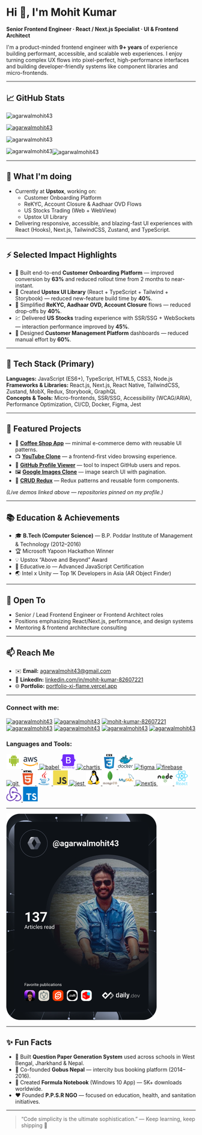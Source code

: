# Hi 👋, I'm Mohit Kumar

**Senior Frontend Engineer · React / Next.js Specialist · UI & Frontend Architect**

I'm a product-minded frontend engineer with **9+ years** of experience building performant, accessible, and scalable web experiences. I enjoy turning complex UX flows into pixel-perfect, high-performance interfaces and building developer-friendly systems like component libraries and micro-frontends.

---

## 📈 GitHub Stats
<p align="left"> <img src="https://komarev.com/ghpvc/?username=agarwalmohit43&label=Profile%20views&color=0e75b6&style=flat" alt="agarwalmohit43" /> </p>

<p align="left"> <a href="https://github.com/ryo-ma/github-profile-trophy"><img src="https://github-profile-trophy.vercel.app/?username=agarwalmohit43" alt="agarwalmohit43" /></a> </p>

<p><img align="center" src="https://github-readme-stats.vercel.app/api?username=agarwalmohit43&show_icons=true&locale=en" alt="agarwalmohit43" /></p>

<p><img align="left" src="https://github-readme-stats.vercel.app/api/top-langs?username=agarwalmohit43&show_icons=true&locale=en&layout=compact" alt="agarwalmohit43" /></p>

<p><img align="center" src="https://github-readme-streak-stats.herokuapp.com/?user=agarwalmohit43&" alt="agarwalmohit43" /></p>

---

## 🔭 What I'm doing
- Currently at **Upstox**, working on:
  - Customer Onboarding Platform  
  - ReKYC, Account Closure & Aadhaar OVD Flows  
  - US Stocks Trading (Web + WebView)  
  - Upstox UI Library  
- Delivering responsive, accessible, and blazing-fast UI experiences with React (Hooks), Next.js, TailwindCSS, Zustand, and TypeScript.

---

## ⚡ Selected Impact Highlights
- 🚀 Built end-to-end **Customer Onboarding Platform** — improved conversion by **63%** and reduced rollout time from 2 months to near-instant.
- 🧱 Created **Upstox UI Library** (React + TypeScript + Tailwind + Storybook) — reduced new-feature build time by **40%**.
- 🔁 Simplified **ReKYC, Aadhaar OVD, Account Closure** flows — reduced drop-offs by **40%**.
- 💹 Delivered **US Stocks** trading experience with SSR/SSG + WebSockets — interaction performance improved by **45%**.
- 🧭 Designed **Customer Management Platform** dashboards — reduced manual effort by **60%**.

---

## 🧰 Tech Stack (Primary)
**Languages:** JavaScript (ES6+), TypeScript, HTML5, CSS3, Node.js  
**Frameworks & Libraries:** React.js, Next.js, React Native, TailwindCSS, Zustand, MobX, Redux, Storybook, GraphQL  
**Concepts & Tools:** Micro-frontends, SSR/SSG, Accessibility (WCAG/ARIA), Performance Optimization, CI/CD, Docker, Figma, Jest  

---

## 🧩 Featured Projects
- 🛒 [**Coffee Shop App**](https://coffee-shop-rouge.vercel.app/) — minimal e-commerce demo with reusable UI patterns.  
- 📺 [**YouTube Clone**](https://youtubevideo.vercel.app) — a frontend-first video browsing experience.  
- 👤 [**GitHub Profile Viewer**](https://user-self.vercel.app) — tool to inspect GitHub users and repos.  
- 🖼️ [**Google Images Clone**](https://pics-ivory.vercel.app) — image search UI with pagination.  
- 🧮 [**CRUD Redux**](https://usercrudredux.vercel.app) — Redux patterns and reusable form components.

*(Live demos linked above — repositories pinned on my profile.)*

---

## 📚 Education & Achievements
- 🎓 **B.Tech (Computer Science)** — B.P. Poddar Institute of Management & Technology (2012–2016)  
- 🏆 Microsoft Yapoon Hackathon Winner  
- 💡 Upstox “Above and Beyond” Award  
- 📜 Educative.io — Advanced JavaScript Certification  
- 🌏 Intel x Unity — Top 1K Developers in Asia (AR Object Finder)  

---

## 🤝 Open To
- Senior / Lead Frontend Engineer or Frontend Architect roles  
- Positions emphasizing React/Next.js, performance, and design systems  
- Mentoring & frontend architecture consulting  

---

## 📫 Reach Me
- ✉️ **Email:** [agarwalmohit43@gmail.com](mailto:agarwalmohit43@gmail.com)  
- 💼 **LinkedIn:** [linkedin.com/in/mohit-kumar-82607221](https://www.linkedin.com/in/mohit-kumar-82607221/)  
- 🌐 **Portfolio:** [portfolio-xi-flame.vercel.app](https://portfolio-xi-flame.vercel.app/)  

---

<h3 align="left">Connect with me:</h3>
<p align="left">
<a href="https://dev.to/agarwalmohit43" target="blank"><img align="center" src="https://raw.githubusercontent.com/rahuldkjain/github-profile-readme-generator/master/src/images/icons/Social/devto.svg" alt="agarwalmohit43" height="30" width="40" /></a>
<a href="https://twitter.com/agarwalmohit43" target="blank"><img align="center" src="https://raw.githubusercontent.com/rahuldkjain/github-profile-readme-generator/master/src/images/icons/Social/twitter.svg" alt="agarwalmohit43" height="30" width="40" /></a>
<a href="https://linkedin.com/in/mohit-kumar-82607221" target="blank"><img align="center" src="https://raw.githubusercontent.com/rahuldkjain/github-profile-readme-generator/master/src/images/icons/Social/linked-in-alt.svg" alt="mohit-kumar-82607221" height="30" width="40" /></a>
<a href="https://codesandbox.com/agarwalmohit43" target="blank"><img align="center" src="https://raw.githubusercontent.com/rahuldkjain/github-profile-readme-generator/master/src/images/icons/Social/codesandbox.svg" alt="agarwalmohit43" height="30" width="40" /></a>
<a href="https://fb.com/agarwalmohit43" target="blank"><img align="center" src="https://raw.githubusercontent.com/rahuldkjain/github-profile-readme-generator/master/src/images/icons/Social/facebook.svg" alt="agarwalmohit43" height="30" width="40" /></a>
<a href="https://instagram.com/agarwalmohit43" target="blank"><img align="center" src="https://raw.githubusercontent.com/rahuldkjain/github-profile-readme-generator/master/src/images/icons/Social/instagram.svg" alt="agarwalmohit43" height="30" width="40" /></a>
<a href="https://www.leetcode.com/agarwalmohit43" target="blank"><img align="center" src="https://raw.githubusercontent.com/rahuldkjain/github-profile-readme-generator/master/src/images/icons/Social/leet-code.svg" alt="agarwalmohit43" height="30" width="40" /></a>
</p>

<h3 align="left">Languages and Tools:</h3>
<p align="left"> 
<!-- tools list same as before -->
<a href="https://developer.android.com" target="_blank" rel="noreferrer"> <img src="https://raw.githubusercontent.com/devicons/devicon/master/icons/android/android-original-wordmark.svg" alt="android" width="40" height="40"/> </a> 
<a href="https://aws.amazon.com" target="_blank" rel="noreferrer"> <img src="https://raw.githubusercontent.com/devicons/devicon/master/icons/amazonwebservices/amazonwebservices-original-wordmark.svg" alt="aws" width="40" height="40"/> </a> 
<a href="https://babeljs.io/" target="_blank" rel="noreferrer"> <img src="https://www.vectorlogo.zone/logos/babeljs/babeljs-icon.svg" alt="babel" width="40" height="40"/> </a> 
<a href="https://getbootstrap.com" target="_blank" rel="noreferrer"> <img src="https://raw.githubusercontent.com/devicons/devicon/master/icons/bootstrap/bootstrap-plain-wordmark.svg" alt="bootstrap" width="40" height="40"/> </a> 
<a href="https://www.chartjs.org" target="_blank" rel="noreferrer"> <img src="https://www.chartjs.org/media/logo-title.svg" alt="chartjs" width="40" height="40"/> </a> 
<a href="https://www.w3schools.com/css/" target="_blank" rel="noreferrer"> <img src="https://raw.githubusercontent.com/devicons/devicon/master/icons/css3/css3-original-wordmark.svg" alt="css3" width="40" height="40"/> </a> 
<a href="https://www.docker.com/" target="_blank" rel="noreferrer"> <img src="https://raw.githubusercontent.com/devicons/devicon/master/icons/docker/docker-original-wordmark.svg" alt="docker" width="40" height="40"/> </a> 
<a href="https://www.figma.com/" target="_blank" rel="noreferrer"> <img src="https://www.vectorlogo.zone/logos/figma/figma-icon.svg" alt="figma" width="40" height="40"/> </a> 
<a href="https://firebase.google.com/" target="_blank" rel="noreferrer"> <img src="https://www.vectorlogo.zone/logos/firebase/firebase-icon.svg" alt="firebase" width="40" height="40"/> </a> 
<a href="https://git-scm.com/" target="_blank" rel="noreferrer"> <img src="https://www.vectorlogo.zone/logos/git-scm/git-scm-icon.svg" alt="git" width="40" height="40"/> </a> 
<a href="https://www.w3.org/html/" target="_blank" rel="noreferrer"> <img src="https://raw.githubusercontent.com/devicons/devicon/master/icons/html5/html5-original-wordmark.svg" alt="html5" width="40" height="40"/> </a> 
<a href="https://www.java.com" target="_blank" rel="noreferrer"> <img src="https://raw.githubusercontent.com/devicons/devicon/master/icons/java/java-original.svg" alt="java" width="40" height="40"/> </a> 
<a href="https://developer.mozilla.org/en-US/docs/Web/JavaScript" target="_blank" rel="noreferrer"> <img src="https://raw.githubusercontent.com/devicons/devicon/master/icons/javascript/javascript-original.svg" alt="javascript" width="40" height="40"/> </a> 
<a href="https://jestjs.io" target="_blank" rel="noreferrer"> <img src="https://www.vectorlogo.zone/logos/jestjsio/jestjsio-icon.svg" alt="jest" width="40" height="40"/> </a> 
<a href="https://www.linux.org/" target="_blank" rel="noreferrer"> <img src="https://raw.githubusercontent.com/devicons/devicon/master/icons/linux/linux-original.svg" alt="linux" width="40" height="40"/> </a> 
<a href="https://www.mongodb.com/" target="_blank" rel="noreferrer"> <img src="https://raw.githubusercontent.com/devicons/devicon/master/icons/mongodb/mongodb-original-wordmark.svg" alt="mongodb" width="40" height="40"/> </a> 
<a href="https://www.mysql.com/" target="_blank" rel="noreferrer"> <img src="https://raw.githubusercontent.com/devicons/devicon/master/icons/mysql/mysql-original-wordmark.svg" alt="mysql" width="40" height="40"/> </a> 
<a href="https://nextjs.org/" target="_blank" rel="noreferrer"> <img src="https://cdn.worldvectorlogo.com/logos/nextjs-2.svg" alt="nextjs" width="40" height="40"/> </a> 
<a href="https://nodejs.org" target="_blank" rel="noreferrer"> <img src="https://raw.githubusercontent.com/devicons/devicon/master/icons/nodejs/nodejs-original-wordmark.svg" alt="nodejs" width="40" height="40"/> </a> 
<a href="https://reactjs.org/" target="_blank" rel="noreferrer"> <img src="https://raw.githubusercontent.com/devicons/devicon/master/icons/react/react-original-wordmark.svg" alt="react" width="40" height="40"/> </a> 
<a href="https://redux.js.org" target="_blank" rel="noreferrer"> <img src="https://raw.githubusercontent.com/devicons/devicon/master/icons/redux/redux-original.svg" alt="redux" width="40" height="40"/> </a> 
<a href="https://www.typescriptlang.org/" target="_blank" rel="noreferrer"> <img src="https://raw.githubusercontent.com/devicons/devicon/master/icons/typescript/typescript-original.svg" alt="typescript" width="40" height="40"/> </a> 
</p>

---

<a href="https://app.daily.dev/DailyDevTips"><img src="https://github.com/agarwalmohit43/agarwalmohit43/blob/main/devcard.svg" width="400" alt="Mohit Kumar's Dev Card"/></a>

---

## ✨ Fun Facts
- 🧠 Built **Question Paper Generation System** used across schools in West Bengal, Jharkhand & Nepal.  
- 🚌 Co-founded **Gobus Nepal** — intercity bus booking platform (2014–2016).  
- 📘 Created **Formula Notebook** (Windows 10 App) — 5K+ downloads worldwide.  
- ❤️ Founded **P.P.S.R NGO** — focused on education, health, and sanitation initiatives.  

---

> “Code simplicity is the ultimate sophistication.” — Keep learning, keep shipping 🚀
